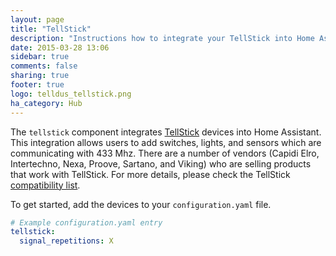 ```yaml
---
layout: page
title: "TellStick"
description: "Instructions how to integrate your TellStick into Home Assistant."
date: 2015-03-28 13:06
sidebar: true
comments: false
sharing: true
footer: true
logo: telldus_tellstick.png
ha_category: Hub
---
```



The `tellstick` component integrates [TellStick](http://www.telldus.se/products/tellstick) devices into Home Assistant. This integration allows users to add switches, lights, and sensors which are communicating with 433 Mhz. There are a number of vendors (Capidi Elro, Intertechno, Nexa, Proove, Sartano, and Viking) who are selling products that work with TellStick. For more details, please check the TellStick [compatibility list](http://telldus.se/products/compability).

To get started, add the devices to your `configuration.yaml` file.

```yaml
# Example configuration.yaml entry
tellstick:
  signal_repetitions: X
```
